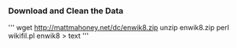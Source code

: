 ### Download and Clean the Data
'''
wget http://mattmahoney.net/dc/enwik8.zip
unzip enwik8.zip
perl wikifil.pl enwik8 > text
'''

